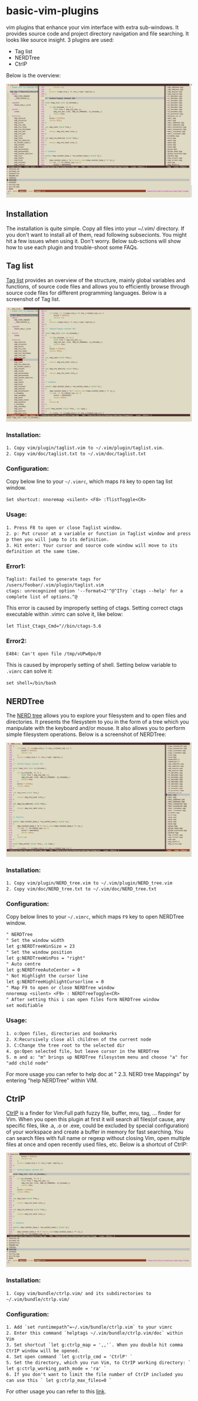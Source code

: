 # basic-vim-plugins
vim plugins that enhance your vim interface with extra sub-windows. It provides source code and project directory navigation and file searching. It looks like source insight. 3 plugins are used:
* Tag list
* NERDTree
* CtrIP

Below is the overview:

![Image of overview](https://github.com/showalski/basic-vim-plugins/blob/master/pics/overview.png)

## Installation
The installation is quite simple. Copy all files into your ~/.vim/ directory. If you don't want to install all of them, read following subsecionts. You might hit a few issues when using it. Don't worry. Below sub-sctions will show how to use each plugin and trouble-shoot some FAQs.

## Tag list
[Tag list](https://github.com/vim-scripts/taglist.vim) provides an overview of the structure, mainly global variables and functions, of source code files and allows you to efficiently browse through source code files for different programming languages. Below is a screenshot of Tag list.

![Image of tag list](https://github.com/showalski/basic-vim-plugins/blob/master/pics/taglist.png)
### Installation:
	1. Copy vim/plugin/taglist.vim to ~/.vim/plugin/taglist.vim.
	2. Copy vim/doc/taglist.txt to ~/.vim/doc/taglist.txt
### Configuration:
Copy below line to your `~/.vimrc`, which maps `F8` key to open tag list window.

`Set shortcut: nnoremap <silent> <F8> :TlistToggle<CR>`

### Usage:
	1. Press F8 to open or close Taglist window.
	2. p: Put crusor at a variable or function in Taglist window and press p then you will jump to its definition.
	3. Hit enter: Your cursor and source code window will move to its definition at the same time.
### Error1:
```
Taglist: Failed to generate tags for /users/foobar/.vim/plugin/taglist.vim
ctags: unrecognized option '--format=2'^@^ITry `ctags --help' for a complete list of options.^@
```

This error is caused by improperly setting of ctags. Setting correct ctags executable within .vimrc can solve it, like below:

`let Tlist_Ctags_Cmd="//bin/ctags-5.6`

### Error2:
```
E484: Can't open file /tmp/vUPw0po/0
```

This is caused by improperly setting of shell. Setting below variable to `.vimrc` can solve it:

`set shell=/bin/bash`

## NERDTree

The [NERD tree](https://github.com/scrooloose/nerdtree) allows you to explore your filesystem and to open files and directories. It presents the filesystem to you in the form of a tree which you manipulate with the keyboard and/or mouse. It also allows you to perform simple filesystem operations. Below is a screenshot of NERDTree:

![Image of tag NERDTree](https://github.com/showalski/basic-vim-plugins/blob/master/pics/nerdtree.png)

### Installation:
	1. Copy vim/plugin/NERD_tree.vim to ~/.vim/plugin/NERD_tree.vim
	2. Copy vim/doc/NERD_tree.txt to ~/.vim/doc/NERD_tree.txt
### Configuration:
Copy below lines to your `~/.vimrc`, which maps `F9` key to open NERDTree window.

```
" NERDTree
" Set the window width
let g:NERDTreeWinSize = 23
" Set the window position
let g:NERDTreeWinPos = "right"
" Auto centre
let g:NERDTreeAutoCenter = 0
" Not Highlight the cursor line
let g:NERDTreeHighlightCursorline = 0
" Map F9 to open or close NERDTree window
nnoremap <silent> <F9> : NERDTreeToggle<CR>
" After setting this i can open files form NERDTree window
set modifiable
```
### Usage:
	1. o:Open files, directories and bookmarks
	2. X:Recursively close all children of the current node
	3. C:Change the tree root to the selected dir
	4. go:Open selected file, but leave cursor in the NERDTree
	5. m and a: "m" brings up NERDTree filesystem menu and choose "a" for "add child node"
  
For more usage you can refer to help doc at " 2.3. NERD tree Mappings" by entering "help NERDTree" within VIM.

## CtrIP
[CtrIP](https://kien.github.io/ctrlp.vim/) is a finder for Vim:Full path fuzzy file, buffer, mru, tag, ... finder for Vim. When you open this plugin at first it will search all files(of cause, any specific files, like .a, .o or .exe, could be excluded by special configuration) of your workspace and create a buffer in memory for fast searching. You can search files with full name or regexp without closing Vim, open multiple files at once and open recently used files, etc. Below is a shortcut of CtrIP:

![Image of tag CtrIP](https://github.com/showalski/basic-vim-plugins/blob/master/pics/controlIP.png)

### Installation:
	1. Copy vim/bundle/ctrlp.vim/ and its subdirectories to ~/.vim/bundle/ctrlp.vim/
### Configuration:
	1. Add `set runtimepath^=~/.vim/bundle/ctrlp.vim` to your vimrc
	2. Enter this command `helptags ~/.vim/bundle/ctrlp.vim/doc` within Vim
	3. Set shortcut `let g:ctrlp_map = ',,'`. When you double hit comma CtrIP window will be opened.
	4. Set open command `let g:ctrlp_cmd = 'CtrlP' `
	5. Set the directory, which you run Vim, to CtrIP working directory: ` let g:ctrlp_working_path_mode = 'ra' `  
	6. If you don't want to limit the file number of CtrIP included you can use this ` let g:ctrlp_max_files=0 `
For other usage you can refer to this [link](https://kien.github.io/ctrlp.vim/).
